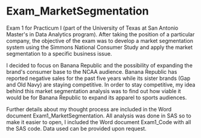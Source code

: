 # Exam_MarketSegmentation

Exam 1 for Practicum I (part of the University of Texas at San Antonio Master's in Data Analytics program). After taking the position of a particular company, the objective of the exam was to develop a market segmentation system using the Simmons National Consumer Study and apply the market segmentation to a specific business issue. 

I decided to focus on Banana Republic and the possibility of expanding the brand's consumer base to the NCAA audience. Banana Republic has reported negative sales for the past five years while its sister brands (Gap and Old Navy) are staying competitive. In order to stay competitive, my idea behind this market segmentation analysis was to find out how viable it would be for Banana Republic to expand its apparel to sports audiences. 

Further details about my thought process are included in the Word document Exam1_MarketSegmentation. All analysis was done in SAS so to make it easier to open, I included the Word document Exam1_Code with all the SAS code. Data used can be provided upon request.

